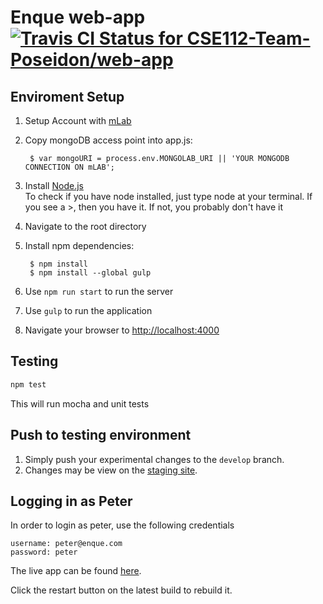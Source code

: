 # Enque web-app [ ![Travis CI Status for CSE112-Team-Poseidon/web-app](https://travis-ci.org/travis-ci/travis-web.svg?branch=master)](https://travis-ci.org/)

Enviroment Setup
----------------------------
1. Setup Account with [mLab](https://mlab.com/)
2. Copy mongoDB access point into app.js:

        $ var mongoURI = process.env.MONGOLAB_URI || 'YOUR MONGODB CONNECTION ON mLAB';
        
2. Install [Node.js](http://nodejs.org/download/)  
    To check if you have node installed, just type node at your terminal. If you see a >, then you have it. If not, you probably don't have it
3. Navigate to the root directory
4. Install npm dependencies:

        $ npm install
        $ npm install --global gulp

5. Use ``npm run start`` to run the server
6. Use ``gulp`` to run the application
7. Navigate your browser to [http://localhost:4000](http://localhost:4000/)

Testing
----------------------------
```bash
npm test
```
This will run mocha and unit tests

Push to testing environment
----------------------------
1. Simply push your experimental changes to the ``develop`` branch.
2. Changes may be view on the [staging site](http://fubar-staging.herokuapp.com/).

Logging in as Peter
----------------------------
In order to login as peter, use the following credentials

	username: peter@enque.com
	password: peter
	
The live app can be found [here](http://team-fubar.herokuapp.com/).
	
Click the restart button on the latest build to rebuild it.
